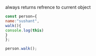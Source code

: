 always returns refrence to current object

```javascript
const person={
name:"sushant",
walk(){
console.log(this)
}
};

person.walk();
```